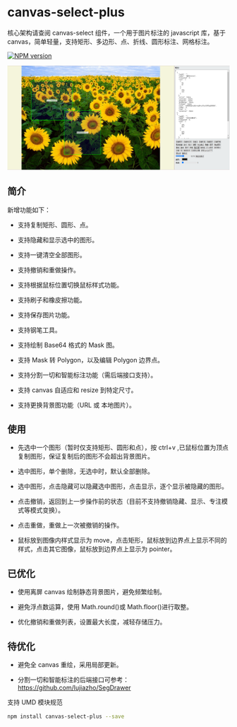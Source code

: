 # canvas-select-plus

核心架构请查阅 canvas-select 组件，一个用于图片标注的 javascript 库，基于 canvas，简单轻量，支持矩形、多边形、点、折线、圆形标注、网格标注。

[![NPM version](https://img.shields.io/npm/v/canvas-select-plus.svg?style=flat)](https://npmjs.org/package/canvas-select-plus)

![图例](https://github.com/DongMenKant/canvas-select-plus/blob/main/index.png)

## 简介

新增功能如下：

- 支持复制矩形、圆形、点。

- 支持隐藏和显示选中的图形。

- 支持一键清空全部图形。

- 支持撤销和重做操作。

- 支持根据鼠标位置切换鼠标样式功能。

- 支持刷子和橡皮擦功能。

- 支持保存图片功能。

- 支持钢笔工具。

- 支持绘制 Base64 格式的 Mask 图。

- 支持 Mask 转 Polygon，以及编辑 Polygon 边界点。

- 支持分割一切和智能标注功能（需后端接口支持）。

- 支持 canvas 自适应和 resize 到特定尺寸。

- 支持更换背景图功能（URL 或 本地图片）。

## 使用

- 先选中一个图形（暂时仅支持矩形、圆形和点），按 ctrl+v ,已鼠标位置为顶点复制图形，保证复制后的图形不会超出背景图片。

- 选中图形，单个删除，无选中时，默认全部删除。

- 选中图形，点击隐藏可以隐藏选中图形，点击显示，逐个显示被隐藏的图形。

- 点击撤销，返回到上一步操作前的状态（目前不支持撤销隐藏、显示、专注模式等模式变换）。

- 点击重做，重做上一次被撤销的操作。

- 鼠标放到图像内样式显示为 move，点击矩形，鼠标放到边界点上显示不同的样式，点击其它图像，鼠标放到边界点上显示为 pointer。

## 已优化

- 使用离屏 canvas 绘制静态背景图片，避免频繁绘制。

- 避免浮点数运算，使用 Math.round()或 Math.floor()进行取整。

- 优化撤销和重做列表，设置最大长度，减轻存储压力。

## 待优化

- 避免全 canvas 重绘，采用局部更新。

- 分割一切和智能标注的后端接口可参考：https://github.com/lujiazho/SegDrawer

支持 UMD 模块规范

```bash
npm install canvas-select-plus --save
```
